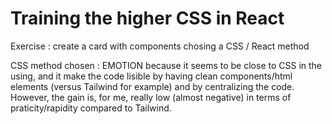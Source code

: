 # Training the higher CSS in React

Exercise : create a card with components chosing a CSS / React method

CSS method chosen : EMOTION because it seems to be close to CSS in the using, and it make the code lisible by having clean components/html elements (versus Tailwind for example) and by centralizing the code.
However, the gain is, for me, really low (almost negative) in terms of praticity/rapidity compared to Tailwind.
